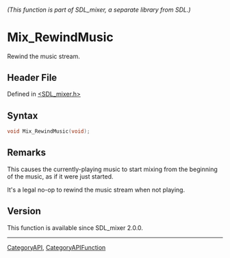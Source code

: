 ###### (This function is part of SDL_mixer, a separate library from SDL.)
# Mix_RewindMusic

Rewind the music stream.

## Header File

Defined in [<SDL_mixer.h>](https://github.com/libsdl-org/SDL_mixer/blob/SDL2/include/SDL_mixer.h)

## Syntax

```c
void Mix_RewindMusic(void);
```

## Remarks

This causes the currently-playing music to start mixing from the beginning
of the music, as if it were just started.

It's a legal no-op to rewind the music stream when not playing.

## Version

This function is available since SDL_mixer 2.0.0.

----
[CategoryAPI](CategoryAPI), [CategoryAPIFunction](CategoryAPIFunction)


